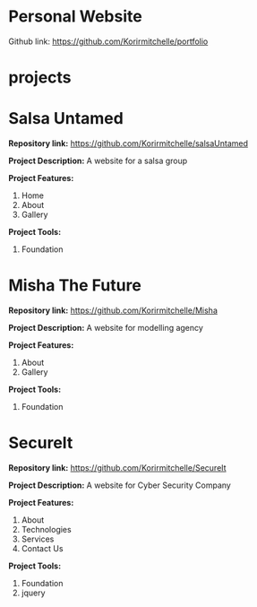 # Personal Website
 Github link: https://github.com/Korirmitchelle/portfolio
# projects

# Salsa Untamed
**Repository link:** https://github.com/Korirmitchelle/salsaUntamed

**Project Description:** A website for a salsa group

**Project Features:**<ol>
<li>Home</li>
<li>About</li>
<li>Gallery</li>
</ol>

**Project Tools:**<ol>
<li>Foundation</li>

</ol>
                  
# Misha The Future
**Repository link:** https://github.com/Korirmitchelle/Misha

**Project Description:** A website for modelling agency

**Project Features:**<ol>
<li>About</li>
<li>Gallery</li>
</ol>

**Project Tools:**<ol>
<li>Foundation</li>

</ol>
                  


# SecureIt
**Repository link:** https://github.com/Korirmitchelle/SecureIt


**Project Description:** A website for Cyber Security Company

**Project Features:**<ol>
<li>About</li>
<li>Technologies</li>
<li>Services</li>
<li>Contact Us</li>
</ol>

**Project Tools:**<ol>
<li>Foundation</li>
<li>jquery</li>

</ol>
                  
